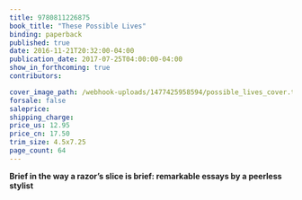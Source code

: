 ```yaml
---
title: 9780811226875
book_title: "These Possible Lives"
binding: paperback
published: true
date: 2016-11-21T20:32:00-04:00
publication_date: 2017-07-25T04:00:00-04:00
show_in_forthcoming: true
contributors:

cover_image_path: /webhook-uploads/1477425958594/possible_lives_cover.tif
forsale: false
saleprice:
shipping_charge:
price_us: 12.95
price_cn: 17.50
trim_size: 4.5x7.25
page_count: 64
---
```

**Brief in the way a razor’s slice is brief: remarkable essays by a peerless stylist**

